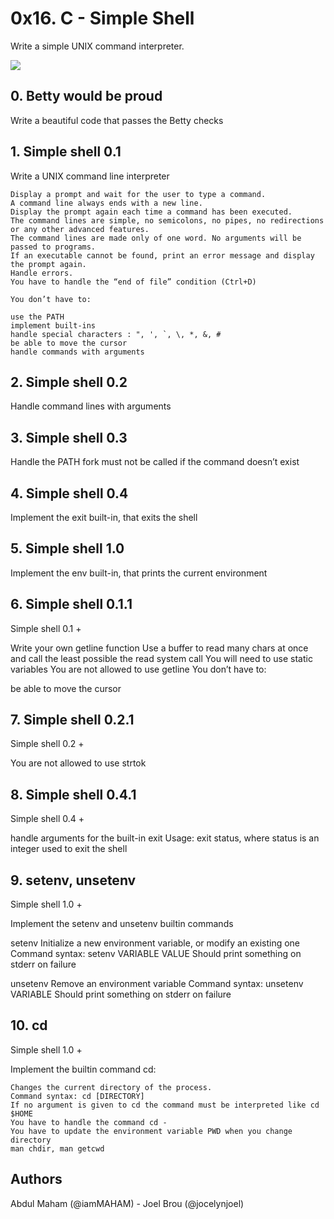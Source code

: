 # 0x16. C - Simple Shell

Write a simple UNIX command interpreter.

![](https://s3.amazonaws.com/intranet-projects-files/holbertonschool-low_level_programming/235/shell.jpeg)

## 0. Betty would be proud

Write a beautiful code that passes the Betty checks

## 1. Simple shell 0.1

Write a UNIX command line interpreter

	Display a prompt and wait for the user to type a command.
	A command line always ends with a new line.
	Display the prompt again each time a command has been executed.
	The command lines are simple, no semicolons, no pipes, no redirections or any other advanced features.
	The command lines are made only of one word. No arguments will be passed to programs.
	If an executable cannot be found, print an error message and display the prompt again.
	Handle errors.
	You have to handle the “end of file” condition (Ctrl+D)
	
	You don’t have to:

	use the PATH
	implement built-ins
	handle special characters : ", ', `, \, *, &, #
	be able to move the cursor
	handle commands with arguments

## 2. Simple shell 0.2

Handle command lines with arguments

## 3. Simple shell 0.3

Handle the PATH
fork must not be called if the command doesn’t exist

## 4. Simple shell 0.4

Implement the exit built-in, that exits the shell

## 5. Simple shell 1.0

Implement the env built-in, that prints the current environment

## 6. Simple shell 0.1.1

Simple shell 0.1 +

Write your own getline function
Use a buffer to read many chars at once and call the least possible the read system call
You will need to use static variables
You are not allowed to use getline
You don’t have to:

be able to move the cursor

## 7. Simple shell 0.2.1

Simple shell 0.2 +

You are not allowed to use strtok

## 8. Simple shell 0.4.1

Simple shell 0.4 +

handle arguments for the built-in exit
Usage: exit status, where status is an integer used to exit the shell

## 9. setenv, unsetenv

Simple shell 1.0 +

Implement the setenv and unsetenv builtin commands

setenv
	Initialize a new environment variable, or modify an existing one
	Command syntax: setenv VARIABLE VALUE
	Should print something on stderr on failure

unsetenv
	Remove an environment variable
	Command syntax: unsetenv VARIABLE
	Should print something on stderr on failure

## 10. cd

Simple shell 1.0 +

Implement the builtin command cd:

	Changes the current directory of the process.
	Command syntax: cd [DIRECTORY]
	If no argument is given to cd the command must be interpreted like cd $HOME
	You have to handle the command cd -
	You have to update the environment variable PWD when you change directory
	man chdir, man getcwd

## Authors

Abdul Maham (@iamMAHAM) - Joel Brou (@jocelynjoel)
